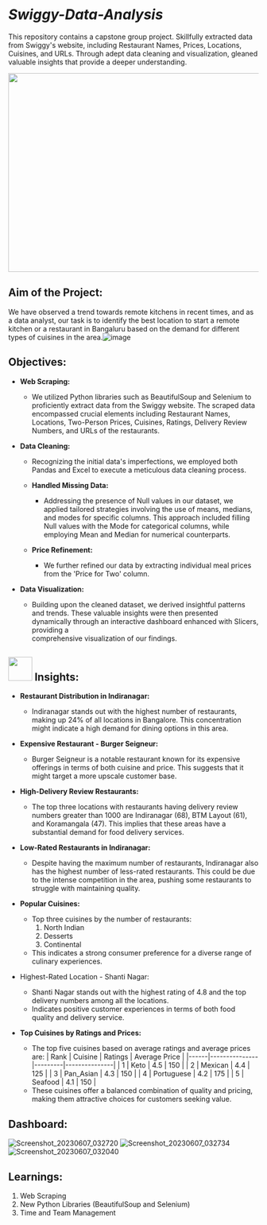 # _Swiggy-Data-Analysis_

This repository contains a capstone group project. Skillfully extracted data from Swiggy's website, including Restaurant Names, Prices, Locations, Cuisines, and URLs. Through adept data cleaning and visualization, gleaned valuable insights that provide a deeper understanding.


<div id="header" align="center">
    <img src="https://github.com/yasmeenustad/Swiggy-data-Analysis/assets/112754746/05bac31e-b6ac-462e-9744-4fd1e09b2225"  height="400" width="800"/>
</div>

## Aim of the Project:
We have observed a trend towards remote kitchens in recent times, and as a data analyst, our task is to identify the best location to start a remote kitchen or a restaurant in Bangaluru based on the demand for different types of cuisines in the area.![image](https://github.com/yasmeenustad/Swiggy-data-Analysis/assets/112754746/f58be107-5ba1-4620-b148-900acbe885bb)

## Objectives:
- **Web Scraping:**
    - We utilized Python libraries such as BeautifulSoup and Selenium to proficiently extract data from the Swiggy website. The scraped data encompassed crucial elements including Restaurant Names, Locations, Two-Person         Prices, Cuisines, Ratings, Delivery Review Numbers, and URLs of the restaurants.

- **Data Cleaning:**
    - Recognizing the initial data's imperfections, we employed both Pandas and Excel to execute a meticulous data cleaning process.
    - **Handled Missing Data:**
      - Addressing the presence of Null values in our dataset, we applied tailored strategies involving the use of means, medians, and modes for specific columns. This approach included filling Null values with the                Mode for categorical columns, while employing Mean and Median for numerical counterparts.

    - **Price Refinement:**
      - We further refined our data by extracting individual meal prices from the 'Price for Two' column.

- **Data Visualization:**
    - Building upon the cleaned dataset, we derived insightful patterns and trends. These valuable insights were then presented dynamically through an interactive dashboard enhanced with Slicers, providing a             
      comprehensive visualization of our findings.

##  <img src=https://user-images.githubusercontent.com/106439762/178428775-03d67679-9aa4-4b08-91e9-6eb6ed8faf66.gif  width="48" height="48"> Insights:
   
    
- **Restaurant Distribution in Indiranagar:**
    - Indiranagar stands out with the highest number of restaurants, making up 24% of all locations in Bangalore. This concentration might indicate a high demand for dining options in this area.

- **Expensive Restaurant - Burger Seigneur:**
    - Burger Seigneur is a notable restaurant known for its expensive offerings in terms of both cuisine and price. This suggests that it might target a more upscale customer base.

- **High-Delivery Review Restaurants:**
    - The top three locations with restaurants having delivery review numbers greater than 1000 are Indiranagar (68), BTM Layout (61), and Koramangala (47). This implies that these areas have a substantial demand for food delivery services.

- **Low-Rated Restaurants in Indiranagar:**
    - Despite having the maximum number of restaurants, Indiranagar also has the highest number of less-rated restaurants. This could be due to the intense competition in the area, pushing some restaurants to struggle with maintaining quality.

- **Popular Cuisines:**
    - Top three cuisines by the number of restaurants:
        1. North Indian
        2. Desserts
        3. Continental
    - This indicates a strong consumer preference for a diverse range of culinary experiences.

- Highest-Rated Location - Shanti Nagar:
    - Shanti Nagar stands out with the highest rating of 4.8 and the top delivery numbers among all the locations.
    - Indicates positive customer experiences in terms of both food quality and delivery service.
    
- **Top Cuisines by Ratings and Prices:**
    - The top five cuisines based on average ratings and average prices are:
        | Rank | Cuisine       | Ratings | Average Price |
        |------|---------------|---------|---------------|
        | 1    | Keto          | 4.5     | 150           |
        | 2    | Mexican       | 4.4     | 125           |
        | 3    | Pan_Asian     | 4.3     | 150           |
        | 4    | Portuguese    | 4.2     | 175           |
        | 5    | Seafood       | 4.1     | 150           |
    - These cuisines offer a balanced combination of quality and pricing, making them attractive choices for customers seeking value.


## Dashboard:
![Screenshot_20230607_032720](https://github.com/yasmeenustad/Swiggy-data-Analysis/assets/112754746/2806b894-8546-493a-9760-06772aa63913)
![Screenshot_20230607_032734](https://github.com/yasmeenustad/Swiggy-data-Analysis/assets/112754746/0e957bbc-b191-4e5d-acfa-57840b5f6bd4)
![Screenshot_20230607_032040](https://github.com/yasmeenustad/Swiggy-data-Analysis/assets/112754746/2db3d7f9-af35-4392-bf6e-8bf547d2a225)



## Learnings:
1. Web Scraping 
2. New Python Libraries (BeautifulSoup and Selenium) 
3. Time and Team Management





